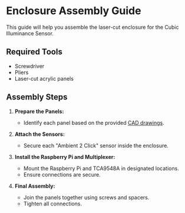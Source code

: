 # Enclosure Assembly Guide

This guide will help you assemble the laser-cut enclosure for the Cubic Illuminance Sensor.

## Required Tools
- Screwdriver
- Pliers
- Laser-cut acrylic panels

## Assembly Steps
1. **Prepare the Panels:**
   - Identify each panel based on the provided [CAD drawings](../CAD).

2. **Attach the Sensors:**
   - Secure each "Ambient 2 Click" sensor inside the enclosure.

3. **Install the Raspberry Pi and Multiplexer:**
   - Mount the Raspberry Pi and TCA9548A in designated locations.
   - Ensure connections are secure.

4. **Final Assembly:**
   - Join the panels together using screws and spacers.
   - Tighten all connections.
